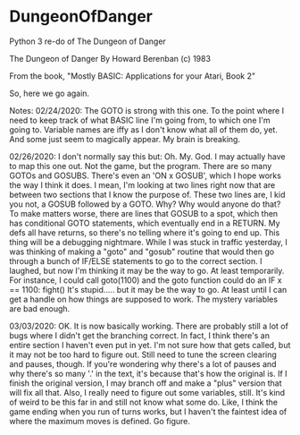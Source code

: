 # DungeonOfDanger
Python 3 re-do of The Dungeon of Danger

The Dungeon of Danger
By Howard Berenban (c) 1983

From the book, "Mostly BASIC: Applications for your Atari, Book 2"

So, here we go again.

Notes:
02/24/2020: The GOTO is strong with this one. To the point where I need to keep track
of what BASIC line I'm going from, to which one I'm going to. Variable names are iffy
as I don't know what all of them do, yet. And some just seem to magically appear. My
brain is breaking.

02/26/2020: I don't normally say this but: Oh. My. God. I may actually have to map
this one out. Not the game, but the program. There are so many GOTOs and GOSUBS. There's
even an 'ON x GOSUB', which I hope works the way I think it does. I mean, I'm looking at 
two lines right now that are between two sections that I know the purpose of. These two lines
are, I kid you not, a GOSUB followed by a GOTO. Why? Why would anyone do that? To make
matters worse, there are lines that GOSUB to a spot, which then has conditional GOTO statements,
which eventually end in a RETURN. My defs all have returns, so there's no telling where 
it's going to end up. This thing will be a debugging nightmare. While I was stuck in 
traffic yesterday, I was thinking of making a "goto" and "gosub" routine that would
then go through a bunch of IF/ELSE statements to go to the correct section. I laughed,
but now I'm thinking it may be the way to go. At least temporarily.
For instance, I could call goto(1100) and the goto function could do an IF x == 1100: fight()
It's stupid..... but it may be the way to go. At least until I can get a handle on how
things are supposed to work. The mystery variables are bad enough.

03/03/2020: OK. It is now basically working. There are probably still a lot of bugs where
I didn't get the branching correct. In fact, I think there's an entire section I haven't
even put in yet. I'm not sure how that gets called, but it may not be too hard to figure
out. Still need to tune the screen clearing and pauses, though. If you're wondering why
there's a lot of pauses and why there's so many '.' in the text, it's because that's how
the original is. If I finish the original version, I may branch off and make a "plus" 
version that will fix all that. Also, I really need to figure out some variables, still.
It's kind of weird to be this far in and still not know what some do. Like, I think 
the game ending when you run of turns works, but I haven't the faintest idea of where
the maximum moves is defined. Go figure.


